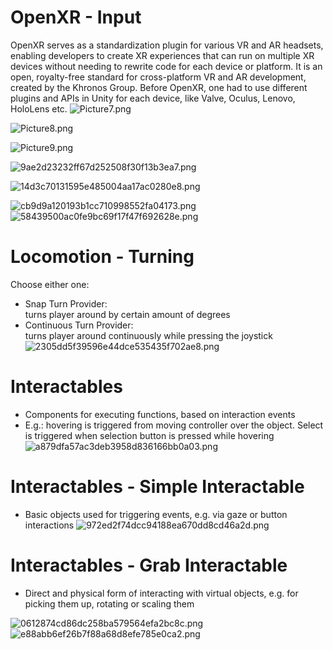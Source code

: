 # OpenXR - Input
OpenXR serves as a standardization plugin for various VR and AR headsets, enabling developers to create XR experiences that can run on multiple XR devices without needing to rewrite code for each device or platform. It is an open, royalty-free standard for cross-platform VR and AR development, created by the Khronos Group. Before OpenXR, one had to use different plugins and APIs in Unity for each device, like Valve, Oculus, Lenovo, HoloLens etc.
![Picture7.png](../_resources/Picture7.png)

![Picture8.png](../_resources/Picture8.png)


![Picture9.png](../_resources/Picture9.png)


![9ae2d23232ff67d252508f30f13b3ea7.png](../_resources/9ae2d23232ff67d252508f30f13b3ea7.png)


![14d3c70131595e485004aa17ac0280e8.png](../_resources/14d3c70131595e485004aa17ac0280e8.png)

![cb9d9a120193b1cc710998552fa04173.png](../_resources/cb9d9a120193b1cc710998552fa04173.png)
![58439500ac0fe9bc69f17f47f692628e.png](../_resources/58439500ac0fe9bc69f17f47f692628e.png)

# Locomotion - Turning

Choose either one:

- Snap Turn Provider:  
    turns player around by certain amount of degrees
- Continuous Turn Provider:  
    turns player around continuously while pressing the joystick  ![2305dd5f39596e44dce535435f702ae8.png](../_resources/2305dd5f39596e44dce535435f702ae8.png)

# Interactables

- Components for executing functions, based on interaction events
- E.g.: hovering is triggered from moving controller over the object. Select is triggered when selection button is pressed while hovering
![a879dfa57ac3deb3958d836166bb0a03.png](../_resources/a879dfa57ac3deb3958d836166bb0a03.png)

# Interactables - Simple Interactable

- Basic objects used for triggering events, e.g. via gaze or button interactions
![972ed2f74dcc94188ea670dd8cd46a2d.png](../_resources/972ed2f74dcc94188ea670dd8cd46a2d.png)

# Interactables - Grab Interactable

- Direct and physical form of interacting with virtual objects, e.g. for picking them up, rotating or scaling them

![0612874cd86dc258ba579564efa2bc8c.png](../_resources/0612874cd86dc258ba579564efa2bc8c.png)![e88abb6ef26b7f88a68d8efe785e0ca2.png](../_resources/e88abb6ef26b7f88a68d8efe785e0ca2.png)

